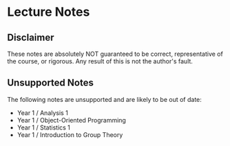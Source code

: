 # Lecture Notes

## Disclaimer

These notes are absolutely NOT guaranteed to be correct, representative of the course, or rigorous. Any result of this is not the author's fault.

## Unsupported Notes

The following notes are unsupported and are likely to be out of date:

* Year 1 / Analysis 1
* Year 1 / Object-Oriented Programming
* Year 1 / Statistics 1
* Year 1 / Introduction to Group Theory
